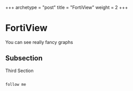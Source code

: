 +++
archetype = "post"
title = "FortiView"
weight = 2
+++

FortiView
=========

You can see really fancy graphs

Subsection
----------

Third Section
~~~~~~~~~~~~~~

follow me

